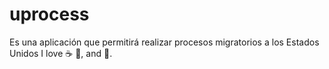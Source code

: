 # uprocess
Es una aplicación que permitirá realizar procesos migratorios a los Estados Unidos
I love :coffee: :pizza:, and :dancer:.
